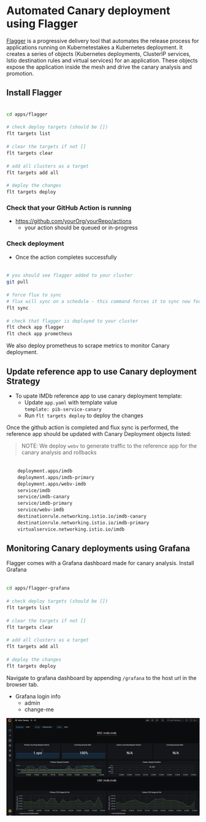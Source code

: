 # Automated Canary deployment using Flagger

[Flagger](https://flagger.app/) is a progressive delivery tool that automates the release process for applications running on Kubernetestakes a Kubernetes deployment. It creates a series of objects (Kubernetes deployments, ClusterIP services, Istio destination rules and virtual services) for an application. These objects expose the application inside the mesh and drive the canary analysis and promotion.

## Install Flagger

```bash

cd apps/flagger

# check deploy targets (should be [])
flt targets list

# clear the targets if not []
flt targets clear

# add all clusters as a target
flt targets add all

# deploy the changes
flt targets deploy

```

### Check that your GitHub Action is running

- <https://github.com/yourOrg/yourRepo/actions>
  - your action should be queued or in-progress

### Check deployment

- Once the action completes successfully

```bash

# you should see flagger added to your cluster
git pull

# force flux to sync
# flux will sync on a schedule - this command forces it to sync now for debugging
flt sync

# check that flagger is deployed to your cluster
flt check app flagger
flt check app prometheus

```

We also deploy prometheus to scrape metrics to monitor Canary deployment.

## Update reference app to use Canary deployment Strategy

- To upate IMDb reference app to use canary deployment template:
  - Update `app.yaml` with template value </br>
      `template: pib-service-canary`
  - Run `flt targets deploy` to deploy the changes

Once the github action is completed and flux sync is performed, the reference app should be updated with Canary Deployment objects listed:

> NOTE: We deploy `webv` to generate traffic to the reference app for the canary analysis and rollbacks

  ```bash

      deployment.apps/imdb
      deployment.apps/imdb-primary
      deployment.apps/webv-imdb
      service/imdb
      service/imdb-canary
      service/imdb-primary
      service/webv-imdb
      destinationrule.networking.istio.io/imdb-canary
      destinationrule.networking.istio.io/imdb-primary
      virtualservice.networking.istio.io/imdb

  ```

## Monitoring Canary deployments using Grafana

Flagger comes with a Grafana dashboard made for canary analysis. Install Grafana

  ```bash

  cd apps/flagger-grafana

  # check deploy targets (should be [])
  flt targets list

  # clear the targets if not []
  flt targets clear

  # add all clusters as a target
  flt targets add all

  # deploy the changes
  flt targets deploy

  ```

Navigate to grafana dashboard by appending `/grafana` to the host url in the browser tab.
- Grafana login info
  - admin
  - change-me


![Canary Dahboard](./images/IstioCanaryDashboard.png)

